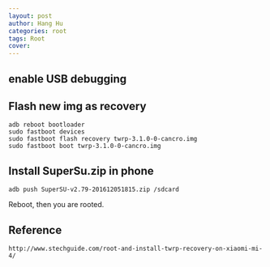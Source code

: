 ```yaml
---
layout: post
author: Hang Hu
categories: root
tags: Root 
cover: 
---
```


## enable USB debugging

## Flash new img as recovery

```
adb reboot bootloader
sudo fastboot devices
sudo fastboot flash recovery twrp-3.1.0-0-cancro.img
sudo fastboot boot twrp-3.1.0-0-cancro.img
```

## Install SuperSu.zip in phone

```
adb push SuperSU-v2.79-201612051815.zip /sdcard
```
Reboot, then you are rooted.
## Reference

`http://www.stechguide.com/root-and-install-twrp-recovery-on-xiaomi-mi-4/`
